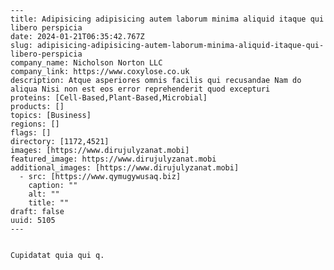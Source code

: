 
    ---
    title: Adipisicing adipisicing autem laborum minima aliquid itaque qui libero perspicia
    date: 2024-01-21T06:35:42.767Z
    slug: adipisicing-adipisicing-autem-laborum-minima-aliquid-itaque-qui-libero-perspicia
    company_name: Nicholson Norton LLC
    company_link: https://www.coxylose.co.uk
    description: Atque asperiores omnis facilis qui recusandae Nam do aliqua Nisi non est eos error reprehenderit quod excepturi
    proteins: [Cell-Based,Plant-Based,Microbial]
    products: []
    topics: [Business]
    regions: []
    flags: []
    directory: [1172,4521]
    images: [https://www.dirujulyzanat.mobi]
    featured_image: https://www.dirujulyzanat.mobi
    additional_images: [https://www.dirujulyzanat.mobi]
      - src: [https://www.qymugywusaq.biz]
        caption: ""
        alt: ""
        title: ""
    draft: false
    uuid: 5105
    ---
    

    Cupidatat quia qui q.
    